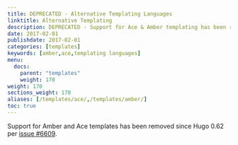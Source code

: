 ```yaml
---
title: DEPRECATED - Alternative Templating Languages
linktitle: Alternative Templating
description: DEPRECATED - Support for Ace & Amber templating has been removed in version 0.62
date: 2017-02-01
publishdate: 2017-02-01
categories: [templates]
keywords: [amber,ace,templating languages]
menu:
  docs:
    parent: "templates"
    weight: 170
weight: 170
sections_weight: 170
aliases: [/templates/ace/,/templates/amber/]
toc: true
---
```


Support for Amber and Ace templates has been removed since Hugo 0.62 per [issue #6609](https://github.com/gohugoio/hugo/issues/6609).

